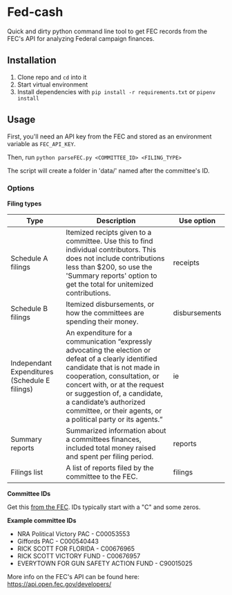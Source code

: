 # Fed-cash
Quick and dirty python command line tool to get FEC records from the FEC's API for analyzing Federal campaign finances.

## Installation
1. Clone repo and `cd` into it
2. Start virtual environment
3. Install dependencies with `pip install -r requirements.txt` or `pipenv install`

## Usage
First, you'll need an API key from the FEC and stored as an environment variable as `FEC_API_KEY`.

Then, run
`python parseFEC.py <COMMITTEE_ID> <FILING_TYPE>`

The script will create a folder in 'data/' named after the committee's ID.

### Options
**Filing types**

Type| Description | Use option
--- | --- | ---
Schedule A filings | Itemized recipts given to a committee. Use this to find individual contributors. This does not include contributions less than $200, so use the 'Summary reports' option to get the total for unitemized contributions. | receipts
Schedule B filings | Itemized disbursements, or how the committees are spending their money. | disbursements
Independant Expenditures (Schedule E filings) |  An expenditure for a communication “expressly advocating the election or defeat of a clearly identified candidate that is not made in cooperation, consultation, or concert with, or at the request or suggestion of, a candidate, a candidate’s authorized committee, or their agents, or a political party or its agents.”| ie
Summary reports | Summarized information about a committees finances, included total money raised and spent per filing period. | reports
Filings list | A list of reports filed by the committee to the FEC. | filings

**Committee IDs**

Get this [from the FEC](https://www.fec.gov/data/). IDs typically start with a "C" and some zeros.

**Example committee IDs**
+ NRA Political Victory PAC - C00053553
+ Giffords PAC - C000540443
+ RICK SCOTT FOR FLORIDA - C00676965
+ RICK SCOTT VICTORY FUND - C00676957
+ EVERYTOWN FOR GUN SAFETY ACTION FUND - C90015025

More info on the FEC's API can be found here: https://api.open.fec.gov/developers/